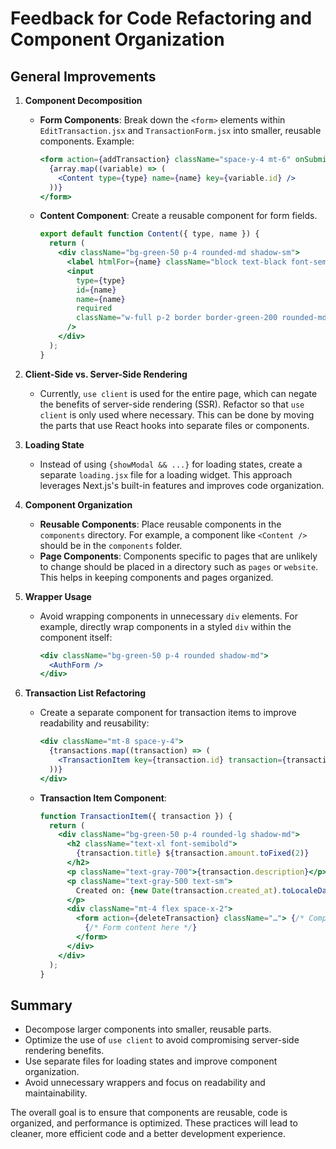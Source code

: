 # Feedback for Code Refactoring and Component Organization

## General Improvements

1. **Component Decomposition**
   - **Form Components**: Break down the `<form>` elements within `EditTransaction.jsx` and `TransactionForm.jsx` into smaller, reusable components. Example:
     ```jsx
     <form action={addTransaction} className="space-y-4 mt-6" onSubmit={() => setShowModal(false)}>
       {array.map((variable) => (
         <Content type={type} name={name} key={variable.id} />
       ))}
     </form>
     ```

   - **Content Component**: Create a reusable component for form fields.
     ```jsx
     export default function Content({ type, name }) {
       return (
         <div className="bg-green-50 p-4 rounded-md shadow-sm">
           <label htmlFor={name} className="block text-black font-semibold mb-2">{name}</label>
           <input
             type={type}
             id={name}
             name={name}
             required
             className="w-full p-2 border border-green-200 rounded-md"
           />
         </div>
       );
     }
     ```

2. **Client-Side vs. Server-Side Rendering**
   - Currently, `use client` is used for the entire page, which can negate the benefits of server-side rendering (SSR). Refactor so that `use client` is only used where necessary. This can be done by moving the parts that use React hooks into separate files or components.

3. **Loading State**
   - Instead of using `{showModal && ...}` for loading states, create a separate `loading.jsx` file for a loading widget. This approach leverages Next.js's built-in features and improves code organization.

4. **Component Organization**
   - **Reusable Components**: Place reusable components in the `components` directory. For example, a component like `<Content />` should be in the `components` folder.
   - **Page Components**: Components specific to pages that are unlikely to change should be placed in a directory such as `pages` or `website`. This helps in keeping components and pages organized.

5. **Wrapper Usage**
   - Avoid wrapping components in unnecessary `div` elements. For example, directly wrap components in a styled `div` within the component itself:
     ```jsx
     <div className="bg-green-50 p-4 rounded shadow-md">
       <AuthForm />
     </div>
     ```

6. **Transaction List Refactoring**
   - Create a separate component for transaction items to improve readability and reusability:
     ```jsx
     <div className="mt-8 space-y-4">
       {transactions.map((transaction) => (
         <TransactionItem key={transaction.id} transaction={transaction} />
       ))}
     </div>
     ```

   - **Transaction Item Component**:
     ```jsx
     function TransactionItem({ transaction }) {
       return (
         <div className="bg-green-50 p-4 rounded-lg shadow-md">
           <h2 className="text-xl font-semibold">
             {transaction.title} ${transaction.amount.toFixed(2)}
           </h2>
           <p className="text-gray-700">{transaction.description}</p>
           <p className="text-gray-500 text-sm">
             Created on: {new Date(transaction.created_at).toLocaleDateString()}
           </p>
           <div className="mt-4 flex space-x-2">
             <form action={deleteTransaction} className="…"> {/* Complete form */}
               {/* Form content here */}
             </form>
           </div>
         </div>
       );
     }
     ```

## Summary

- Decompose larger components into smaller, reusable parts.
- Optimize the use of `use client` to avoid compromising server-side rendering benefits.
- Use separate files for loading states and improve component organization.
- Avoid unnecessary wrappers and focus on readability and maintainability.

The overall goal is to ensure that components are reusable, code is organized, and performance is optimized. These practices will lead to cleaner, more efficient code and a better development experience.

